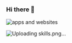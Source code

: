 ### Hi there 👋
![apps and websites](https://user-images.githubusercontent.com/83348134/177630061-5345be74-6482-4ddf-a0bc-8b2f971e934d.png)

![Uploading skills.png…]()
